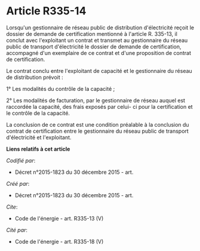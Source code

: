 # Article R335-14

Lorsqu'un gestionnaire de réseau public de distribution d'électricité reçoit le dossier de demande de certification mentionné
à l'article R. 335-13, il conclut avec l'exploitant un contrat et transmet au gestionnaire du réseau public de transport
d'électricité le dossier de demande de certification, accompagné d'un exemplaire de ce contrat et d'une proposition de
contrat de certification. 

Le contrat conclu entre l'exploitant de capacité et le gestionnaire du réseau de distribution prévoit : 

1° Les modalités du contrôle de la capacité ; 

2° Les modalités de facturation, par le gestionnaire de réseau auquel est raccordée la capacité, des frais exposés par celui-
ci pour la certification et le contrôle de la capacité. 

La conclusion de ce contrat est une condition préalable à la conclusion du contrat de certification entre le gestionnaire du
réseau public de transport d'électricité et l'exploitant.

**Liens relatifs à cet article**

_Codifié par_:

  - Décret n°2015-1823 du 30 décembre 2015 - art.

_Créé par_:

  - Décret n°2015-1823 du 30 décembre 2015 - art.

_Cite_:

  - Code de l'énergie - art. R335-13 (V)

_Cité par_:

  - Code de l'énergie - art. R335-18 (V)
